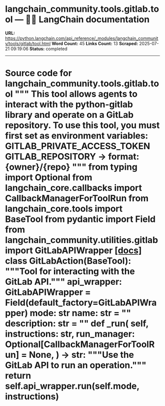 # langchain_community.tools.gitlab.tool — 🦜🔗 LangChain  documentation

**URL:** https://python.langchain.com/api_reference/_modules/langchain_community/tools/gitlab/tool.html
**Word Count:** 45
**Links Count:** 13
**Scraped:** 2025-07-21 09:19:06
**Status:** completed

---

# Source code for langchain\_community.tools.gitlab.tool               """     This tool allows agents to interact with the python-gitlab library     and operate on a GitLab repository.          To use this tool, you must first set as environment variables:         GITLAB_PRIVATE_ACCESS_TOKEN         GITLAB_REPOSITORY -> format: {owner}/{repo}          """          from typing import Optional          from langchain_core.callbacks import CallbackManagerForToolRun     from langchain_core.tools import BaseTool     from pydantic import Field          from langchain_community.utilities.gitlab import GitLabAPIWrapper                              [[docs]](https://python.langchain.com/api_reference/community/tools/langchain_community.tools.gitlab.tool.GitLabAction.html#langchain_community.tools.gitlab.tool.GitLabAction)     class GitLabAction(BaseTool):         """Tool for interacting with the GitLab API."""              api_wrapper: GitLabAPIWrapper = Field(default_factory=GitLabAPIWrapper)         mode: str         name: str = ""         description: str = ""              def _run(             self,             instructions: str,             run_manager: Optional[CallbackManagerForToolRun] = None,         ) -> str:             """Use the GitLab API to run an operation."""             return self.api_wrapper.run(self.mode, instructions)
